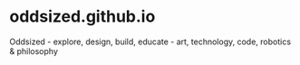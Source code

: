# oddsized.github.io
Oddsized - explore, design, build, educate - art, technology, code, robotics &amp; philosophy
